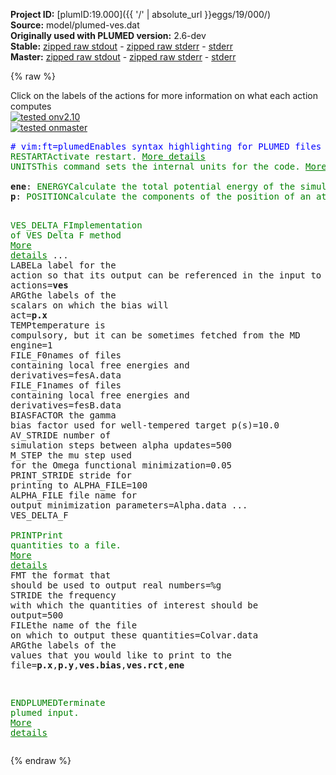 **Project ID:** [plumID:19.000]({{ '/' | absolute_url }}eggs/19/000/)  
**Source:** model/plumed-ves.dat  
**Originally used with PLUMED version:** 2.6-dev  
**Stable:** [zipped raw stdout](plumed-ves.dat.plumed.stdout.txt.zip) - [zipped raw stderr](plumed-ves.dat.plumed.stderr.txt.zip) - [stderr](plumed-ves.dat.plumed.stderr)  
**Master:** [zipped raw stdout](plumed-ves.dat.plumed_master.stdout.txt.zip) - [zipped raw stderr](plumed-ves.dat.plumed_master.stderr.txt.zip) - [stderr](plumed-ves.dat.plumed_master.stderr)  

{% raw %}
<div class="plumedpreheader">
<div class="headerInfo" id="value_details_data/model/plumed-ves.dat"> Click on the labels of the actions for more information on what each action computes </div>
<div class="containerBadge">
<div class="headerBadge"><a href="plumed-ves.dat.plumed.stderr"><img src="https://img.shields.io/badge/v2.10-passing-green.svg" alt="tested onv2.10" /></a></div>
<div class="headerBadge"><a href="plumed-ves.dat.plumed_master.stderr"><img src="https://img.shields.io/badge/master-passing-green.svg" alt="tested onmaster" /></a></div>
</div>
</div>
<pre class="plumedlisting">
<span class="plumedtooltip" style="color:blue"># vim:ft=plumed<span class="right">Enables syntax highlighting for PLUMED files in vim. See <a href="https://www.plumed.org/doc-master/user-doc/html/vim">here for more details. </a><i></i></span></span>
<span class="plumedtooltip" style="color:green">RESTART<span class="right">Activate restart. <a href="https://www.plumed.org/doc-master/user-doc/html/RESTART" style="color:green">More details</a><i></i></span></span>
<span style="display:none;" id="data/model/plumed-ves.dat">The RESTART action with label <b></b> calculates something</span><span class="plumedtooltip" style="color:green">UNITS<span class="right">This command sets the internal units for the code. <a href="https://www.plumed.org/doc-master/user-doc/html/UNITS" style="color:green">More details</a><i></i></span></span> <span class="plumedtooltip">NATURAL<span class="right"> use natural units<i></i></span></span>
<br/><b name="data/model/plumed-ves.datene" onclick='showPath("data/model/plumed-ves.dat","data/model/plumed-ves.datene","data/model/plumed-ves.datene","brown")'>ene</b>: <span class="plumedtooltip" style="color:green">ENERGY<span class="right">Calculate the total potential energy of the simulation box. <a href="https://www.plumed.org/doc-master/user-doc/html/ENERGY" style="color:green">More details</a><i></i></span></span>
<span style="display:none;" id="data/model/plumed-ves.datene">The ENERGY action with label <b>ene</b> calculates something</span><b name="data/model/plumed-ves.datp" onclick='showPath("data/model/plumed-ves.dat","data/model/plumed-ves.datp","data/model/plumed-ves.datp","brown")'>p</b>: <span class="plumedtooltip" style="color:green">POSITION<span class="right">Calculate the components of the position of an atom or atoms. <a href="https://www.plumed.org/doc-master/user-doc/html/POSITION" style="color:green">More details</a><i></i></span></span> <span class="plumedtooltip">ATOM<span class="right">the atom number<i></i></span></span>=1

<span style="display:none;" id="data/model/plumed-ves.datp">The POSITION action with label <b>p</b> calculates the following quantities:<table  align="center" frame="void" width="95%" cellpadding="5%"><tr><td width="5%"><b> Quantity </b>  </td><td><b> Description </b> </td></tr><tr><td width="5%">p.x</td><td>the x-component of the atom position</td></tr><tr><td width="5%">p.y</td><td>the y-component of the atom position</td></tr><tr><td width="5%">p.z</td><td>the z-component of the atom position</td></tr></table></span><span class="plumedtooltip" style="color:green">VES_DELTA_F<span class="right">Implementation of VES Delta F method <a href="https://www.plumed.org/doc-master/user-doc/html/VES_DELTA_F" style="color:green">More details</a><i></i></span></span> ...
  <span class="plumedtooltip">LABEL<span class="right">a label for the action so that its output can be referenced in the input to other actions<i></i></span></span>=<b name="data/model/plumed-ves.datves" onclick='showPath("data/model/plumed-ves.dat","data/model/plumed-ves.datves","data/model/plumed-ves.datves","brown")'>ves</b>
  <span class="plumedtooltip">ARG<span class="right">the labels of the scalars on which the bias will act<i></i></span></span>=<b name="data/model/plumed-ves.datp">p.x</b>
  <span class="plumedtooltip">TEMP<span class="right">temperature is compulsory, but it can be sometimes fetched from the MD engine<i></i></span></span>=1
  <span class="plumedtooltip">FILE_F0<span class="right">names of files containing local free energies and derivatives<i></i></span></span>=fesA.data
  <span class="plumedtooltip">FILE_F1<span class="right">names of files containing local free energies and derivatives<i></i></span></span>=fesB.data
  <span class="plumedtooltip">BIASFACTOR<span class="right"> the gamma bias factor used for well-tempered target p(s)<i></i></span></span>=10.0
  <span class="plumedtooltip">AV_STRIDE<span class="right"> number of simulation steps between alpha updates<i></i></span></span>=500
  <span class="plumedtooltip">M_STEP<span class="right"> the mu step used for the Omega functional minimization<i></i></span></span>=0.05
  <span class="plumedtooltip">PRINT_STRIDE<span class="right"> stride for printing to ALPHA_FILE<i></i></span></span>=100
  <span class="plumedtooltip">ALPHA_FILE<span class="right"> file name for output minimization parameters<i></i></span></span>=Alpha.data
... VES_DELTA_F
<br/><span style="display:none;" id="data/model/plumed-ves.datves">The VES_DELTA_F action with label <b>ves</b> calculates the following quantities:<table  align="center" frame="void" width="95%" cellpadding="5%"><tr><td width="5%"><b> Quantity </b>  </td><td><b> Description </b> </td></tr><tr><td width="5%">ves.bias</td><td>the instantaneous value of the bias potential</td></tr><tr><td width="5%">ves.rct</td><td>the reweighting factor c(t)</td></tr><tr><td width="5%">ves.work</td><td>the work done by the bias in one AV_STRIDE</td></tr></table></span><span class="plumedtooltip" style="color:green">PRINT<span class="right">Print quantities to a file. <a href="https://www.plumed.org/doc-master/user-doc/html/PRINT" style="color:green">More details</a><i></i></span></span> <span class="plumedtooltip">FMT<span class="right"> the format that should be used to output real numbers<i></i></span></span>=%g <span class="plumedtooltip">STRIDE<span class="right"> the frequency with which the quantities of interest should be output<i></i></span></span>=500 <span class="plumedtooltip">FILE<span class="right">the name of the file on which to output these quantities<i></i></span></span>=Colvar.data <span class="plumedtooltip">ARG<span class="right">the labels of the values that you would like to print to the file<i></i></span></span>=<b name="data/model/plumed-ves.datp">p.x</b>,<b name="data/model/plumed-ves.datp">p.y</b>,<b name="data/model/plumed-ves.datves">ves.bias</b>,<b name="data/model/plumed-ves.datves">ves.rct</b>,<b name="data/model/plumed-ves.datene">ene</b>

<span class="plumedtooltip" style="color:green">ENDPLUMED<span class="right">Terminate plumed input. <a href="https://www.plumed.org/doc-master/user-doc/html/ENDPLUMED" style="color:green">More details</a><i></i></span></span><span style="color:blue" class="comment">
</span></pre>
{% endraw %}
